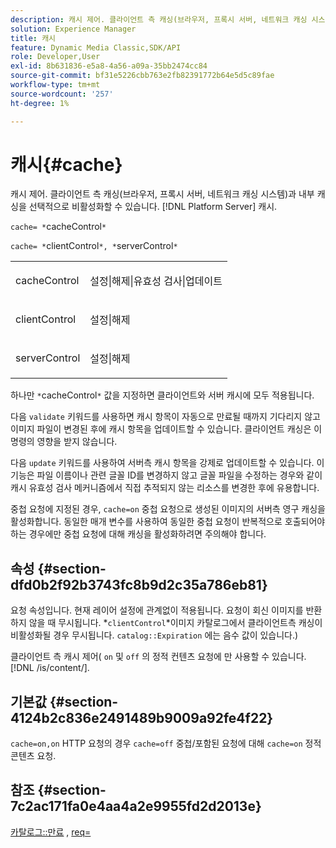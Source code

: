 ```yaml
---
description: 캐시 제어. 클라이언트 측 캐싱(브라우저, 프록시 서버, 네트워크 캐싱 시스템)과 내부 캐싱을 선택적으로 비활성화할 수 있습니다. [!DNL Platform Server] 캐시.
solution: Experience Manager
title: 캐시
feature: Dynamic Media Classic,SDK/API
role: Developer,User
exl-id: 8b631836-e5a8-4a56-a09a-35bb2474cc84
source-git-commit: bf31e5226cbb763e2fb82391772b64e5d5c89fae
workflow-type: tm+mt
source-wordcount: '257'
ht-degree: 1%

---
```


# 캐시{#cache}

캐시 제어. 클라이언트 측 캐싱(브라우저, 프록시 서버, 네트워크 캐싱 시스템)과 내부 캐싱을 선택적으로 비활성화할 수 있습니다. [!DNL Platform Server] 캐시.

`cache= *`cacheControl`*`

`cache= *`clientControl`*, *`serverControl`*`

<table id="simpletable_70ACECAEA02F400C83B598FA13F1D00B"> 
 <tr class="strow"> 
  <td class="stentry"> <p><span class="codeph"> <span class="varname"> cacheControl</span></span> </p> </td> 
  <td class="stentry"> <p><span class="codeph"> 설정|해제|유효성 검사|업데이트</span> </p> </td> 
 </tr> 
 <tr class="strow"> 
  <td class="stentry"> <p><span class="codeph"> <span class="varname"> clientControl</span></span> </p></td> 
  <td class="stentry"> <p><span class="codeph"> 설정|해제</span> </p></td> 
 </tr> 
 <tr class="strow"> 
  <td class="stentry"> <p><span class="codeph"> <span class="varname"> serverControl</span></span> </p></td> 
  <td class="stentry"> <p><span class="codeph"> 설정|해제</span> </p></td> 
 </tr> 
</table>

하나만 `*`cacheControl`*` 값을 지정하면 클라이언트와 서버 캐시에 모두 적용됩니다.

다음 `validate` 키워드를 사용하면 캐시 항목이 자동으로 만료될 때까지 기다리지 않고 이미지 파일이 변경된 후에 캐시 항목을 업데이트할 수 있습니다. 클라이언트 캐싱은 이 명령의 영향을 받지 않습니다.

다음 `update` 키워드를 사용하여 서버측 캐시 항목을 강제로 업데이트할 수 있습니다. 이 기능은 파일 이름이나 관련 글꼴 ID를 변경하지 않고 글꼴 파일을 수정하는 경우와 같이 캐시 유효성 검사 메커니즘에서 직접 추적되지 않는 리소스를 변경한 후에 유용합니다.

중첩 요청에 지정된 경우, `cache=on` 중첩 요청으로 생성된 이미지의 서버측 영구 캐싱을 활성화합니다. 동일한 매개 변수를 사용하여 동일한 중첩 요청이 반복적으로 호출되어야 하는 경우에만 중첩 요청에 대해 캐싱을 활성화하려면 주의해야 합니다.

## 속성 {#section-dfd0b2f92b3743fc8b9d2c35a786eb81}

요청 속성입니다. 현재 레이어 설정에 관계없이 적용됩니다. 요청이 회신 이미지를 반환하지 않을 때 무시됩니다. *`clientControl`*이미지 카탈로그에서 클라이언트측 캐싱이 비활성화될 경우 무시됩니다. `catalog::Expiration` 에는 음수 값이 있습니다.)

클라이언트 측 캐시 제어( `on` 및 `off` 의 정적 컨텐츠 요청에 만 사용할 수 있습니다. [!DNL /is/content/].

## 기본값 {#section-4124b2c836e2491489b9009a92fe4f22}

`cache=on,on` HTTP 요청의 경우 `cache=off` 중첩/포함된 요청에 대해 `cache=on` 정적 콘텐츠 요청.

## 참조 {#section-7c2ac171fa0e4aa4a2e9955fd2d2013e}

[카탈로그::만료](../../../../../is-api/image-catalog/image-serving-api-ref/c-image-catalog-reference/c-image-svg-data-reference/c-image-data-reference/r-expiration-cat.md#reference-a7afd668ecbb4d2da65d86259aa6a28a) , [req=](../../../../../is-api/http-ref/image-serving-api-ref/c-http-protocol-reference/c-command-reference/r-req/r-req.md#reference-907cdb4a97034db7ad94695f25552e76)
